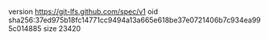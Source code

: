 version https://git-lfs.github.com/spec/v1
oid sha256:37ed975b18fc14771cc9494a13a665e618be37e0721406b7c934ea995c014885
size 23420
